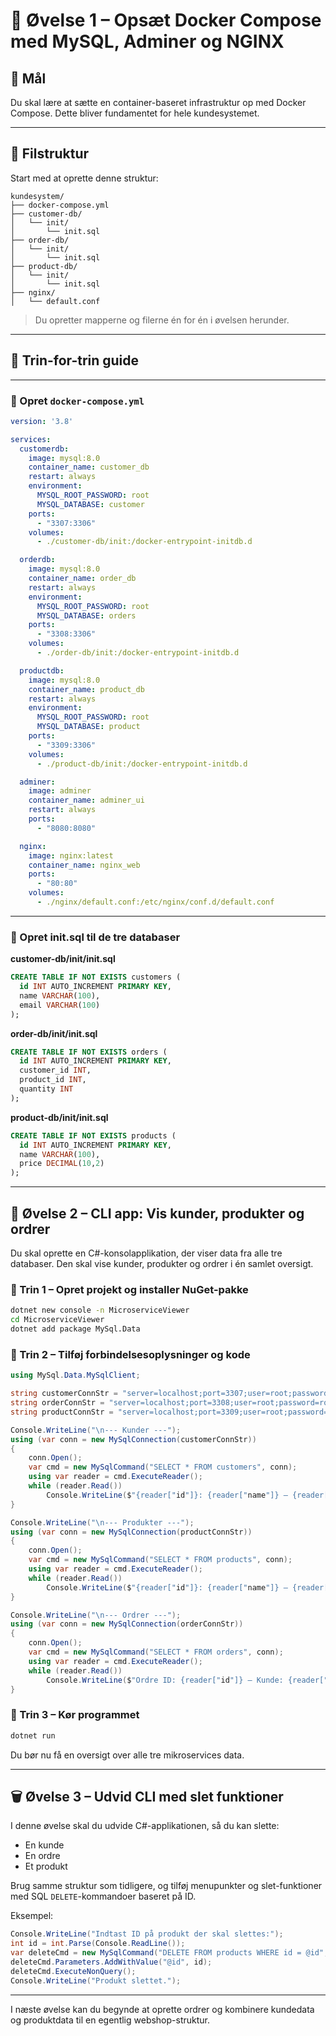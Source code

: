 # 🧪 Øvelse 1 – Opsæt Docker Compose med MySQL, Adminer og NGINX

## 🌟 Mål
Du skal lære at sætte en container-baseret infrastruktur op med Docker Compose. Dette bliver fundamentet for hele kundesystemet.

---

## 📁 Filstruktur

Start med at oprette denne struktur:

```
kundesystem/
├── docker-compose.yml
├── customer-db/
│   └── init/
│       └── init.sql
├── order-db/
│   └── init/
│       └── init.sql
├── product-db/
│   └── init/
│       └── init.sql
├── nginx/
│   └── default.conf
```

> Du opretter mapperne og filerne én for én i øvelsen herunder.

---

## 🔧 Trin-for-trin guide

---

### 🔹 Opret `docker-compose.yml`

```yaml
version: '3.8'

services:
  customerdb:
    image: mysql:8.0
    container_name: customer_db
    restart: always
    environment:
      MYSQL_ROOT_PASSWORD: root
      MYSQL_DATABASE: customer
    ports:
      - "3307:3306"
    volumes:
      - ./customer-db/init:/docker-entrypoint-initdb.d

  orderdb:
    image: mysql:8.0
    container_name: order_db
    restart: always
    environment:
      MYSQL_ROOT_PASSWORD: root
      MYSQL_DATABASE: orders
    ports:
      - "3308:3306"
    volumes:
      - ./order-db/init:/docker-entrypoint-initdb.d

  productdb:
    image: mysql:8.0
    container_name: product_db
    restart: always
    environment:
      MYSQL_ROOT_PASSWORD: root
      MYSQL_DATABASE: product
    ports:
      - "3309:3306"
    volumes:
      - ./product-db/init:/docker-entrypoint-initdb.d

  adminer:
    image: adminer
    container_name: adminer_ui
    restart: always
    ports:
      - "8080:8080"

  nginx:
    image: nginx:latest
    container_name: nginx_web
    ports:
      - "80:80"
    volumes:
      - ./nginx/default.conf:/etc/nginx/conf.d/default.conf
```

---

### 🔹 Opret init.sql til de tre databaser

**customer-db/init/init.sql**
```sql
CREATE TABLE IF NOT EXISTS customers (
  id INT AUTO_INCREMENT PRIMARY KEY,
  name VARCHAR(100),
  email VARCHAR(100)
);
```

**order-db/init/init.sql**
```sql
CREATE TABLE IF NOT EXISTS orders (
  id INT AUTO_INCREMENT PRIMARY KEY,
  customer_id INT,
  product_id INT,
  quantity INT
);
```

**product-db/init/init.sql**
```sql
CREATE TABLE IF NOT EXISTS products (
  id INT AUTO_INCREMENT PRIMARY KEY,
  name VARCHAR(100),
  price DECIMAL(10,2)
);
```

---

## 🧩 Øvelse 2 – CLI app: Vis kunder, produkter og ordrer

Du skal oprette en C#-konsolapplikation, der viser data fra alle tre databaser. Den skal vise kunder, produkter og ordrer i én samlet oversigt.

### 🔹 Trin 1 – Opret projekt og installer NuGet-pakke

```bash
dotnet new console -n MicroserviceViewer
cd MicroserviceViewer
dotnet add package MySql.Data
```

### 🔹 Trin 2 – Tilføj forbindelsesoplysninger og kode

```csharp
using MySql.Data.MySqlClient;

string customerConnStr = "server=localhost;port=3307;user=root;password=root;database=customer";
string orderConnStr = "server=localhost;port=3308;user=root;password=root;database=orders";
string productConnStr = "server=localhost;port=3309;user=root;password=root;database=product";

Console.WriteLine("\n--- Kunder ---");
using (var conn = new MySqlConnection(customerConnStr))
{
    conn.Open();
    var cmd = new MySqlCommand("SELECT * FROM customers", conn);
    using var reader = cmd.ExecuteReader();
    while (reader.Read())
        Console.WriteLine($"{reader["id"]}: {reader["name"]} – {reader["email"]}");
}

Console.WriteLine("\n--- Produkter ---");
using (var conn = new MySqlConnection(productConnStr))
{
    conn.Open();
    var cmd = new MySqlCommand("SELECT * FROM products", conn);
    using var reader = cmd.ExecuteReader();
    while (reader.Read())
        Console.WriteLine($"{reader["id"]}: {reader["name"]} – {reader["price"]} DKK");
}

Console.WriteLine("\n--- Ordrer ---");
using (var conn = new MySqlConnection(orderConnStr))
{
    conn.Open();
    var cmd = new MySqlCommand("SELECT * FROM orders", conn);
    using var reader = cmd.ExecuteReader();
    while (reader.Read())
        Console.WriteLine($"Ordre ID: {reader["id"]} – Kunde: {reader["customer_id"]}, Produkt: {reader["product_id"]}, Antal: {reader["quantity"]}");
}
```

### 🔹 Trin 3 – Kør programmet

```bash
dotnet run
```

Du bør nu få en oversigt over alle tre mikroservices data.

---

## 🗑️ Øvelse 3 – Udvid CLI med slet funktioner

I denne øvelse skal du udvide C#-applikationen, så du kan slette:
- En kunde
- En ordre
- Et produkt

Brug samme struktur som tidligere, og tilføj menupunkter og slet-funktioner med SQL `DELETE`-kommandoer baseret på ID.

Eksempel:
```csharp
Console.WriteLine("Indtast ID på produkt der skal slettes:");
int id = int.Parse(Console.ReadLine());
var deleteCmd = new MySqlCommand("DELETE FROM products WHERE id = @id", conn);
deleteCmd.Parameters.AddWithValue("@id", id);
deleteCmd.ExecuteNonQuery();
Console.WriteLine("Produkt slettet.");
```

---

I næste øvelse kan du begynde at oprette ordrer og kombinere kundedata og produktdata til en egentlig webshop-struktur.

